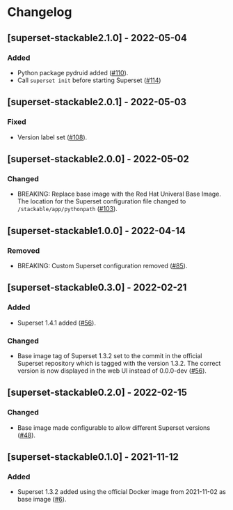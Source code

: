# Changelog

## [superset-stackable2.1.0] - 2022-05-04

### Added

- Python package pydruid added ([#110]).
- Call `superset init` before starting Superset ([#114](https://github.com/stackabletech/docker-images/pull/114))

[#110]: https://github.com/stackabletech/docker-images/pull/110

## [superset-stackable2.0.1] - 2022-05-03

### Fixed

- Version label set ([#108]).

[#108]: https://github.com/stackabletech/docker-images/pull/108

## [superset-stackable2.0.0] - 2022-05-02

### Changed

- BREAKING: Replace base image with the Red Hat Univeral Base Image. The
  location for the Superset configuration file changed to
  `/stackable/app/pythonpath` ([#103]).

[#103]: https://github.com/stackabletech/docker-images/pull/103

## [superset-stackable1.0.0] - 2022-04-14

### Removed

- BREAKING: Custom Superset configuration removed ([#85]).

[#85]: https://github.com/stackabletech/docker-images/pull/85

## [superset-stackable0.3.0] - 2022-02-21

### Added

- Superset 1.4.1 added ([#56]).

### Changed

- Base image tag of Superset 1.3.2 set to the commit in the official Superset
  repository which is tagged with the version 1.3.2. The correct version is now
  displayed in the web UI instead of 0.0.0-dev ([#56]).

[#56]: https://github.com/stackabletech/docker-images/pull/56

## [superset-stackable0.2.0] - 2022-02-15

### Changed

- Base image made configurable to allow different Superset versions ([#48]).

[#48]: https://github.com/stackabletech/docker-images/pull/48

## [superset-stackable0.1.0] - 2021-11-12

### Added

- Superset 1.3.2 added using the official Docker image from 2021-11-02 as base
  image ([#6]).

[#6]: https://github.com/stackabletech/docker-images/pull/6
